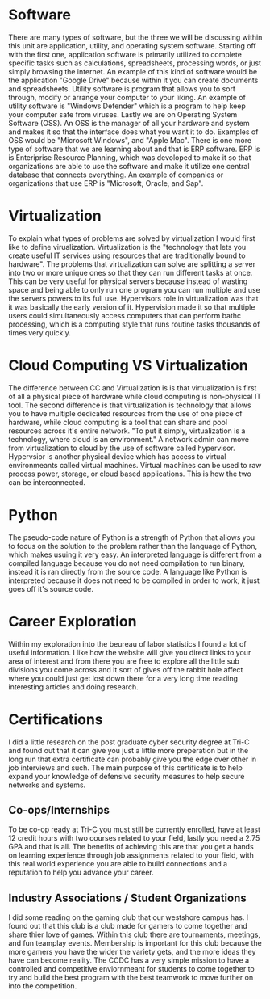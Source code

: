 # Software
There are many types of software, but the three we will be discussing within this unit are application, utility, and operating system software. Starting off with the first one, application software is primarily utilized to complete specific tasks such as calculations, spreadsheets, processing words, or just simply browsing the internet. An example of this kind of software would be the application "Google Drive" because within it you can create documents and spreadsheets. Utility software is program that allows you to sort through, modify or arrange your computer to your liking. An example of utility software is "Windows Defender" which is a  program to help keep your computer safe from viruses. Lastly we are on Operating System Software (OSS). An OSS is the manager of all your hardware and system and makes it so that the interface does what you want it to do. Examples of OSS would be "Microsoft Windows", and "Apple Mac". There is one more type of software that we are learning about and that is ERP software. ERP is is Enteriprise Resource Planning, which was devoloped to make it so that organizations are able to use the software and make it utilize one central database that connects everything. An example of companies or organizations that use ERP is "Microsoft, Oracle, and Sap".


# Virtualization 
To explain what types of problems are solved by virtualization I would first like to define virualization. Virtualization is the "technology that lets you create useful IT services using resources that are traditionally bound to hardware". The problems that virtualization can solve are splitting a server into two or more unique ones so that they can run different tasks at once. This can be very useful for physical servers because instead of wasting space and being able to only run one program you can run multiple and use the servers powers to its full use. Hypervisors role in virtualization was that it was basically the early version of it. Hypervision made it so that multiple users could simultaneously access computers that can perform bathc processing, which is a computing style that runs routine tasks thousands of times very quickly. 

# Cloud Computing VS Virtualization
The difference between CC and Virtualization is is that virtualization is first of all a physical piece of hardware while cloud computing is non-physical IT tool. The second difference is that virtualization is technology that allows you to have multiple dedicated resources from the use of one piece of hardware, while cloud computing is a tool that can share and pool resources across it's entire network. "To put it simply, virtualization is a technology, where cloud is an environment." A network admin can move from virtualization to cloud by the use of software called hypervisor. Hypervsior is another physical device which has access to virtual environmeants called virtual machines. Virtual machines can be used to raw process power, storage, or cloud based applications. This is how the two can be interconnected.

# Python
The pseudo-code nature of Python is a strength of Python that allows you to focus on the solution to the problem rather than the language of Python, which makes usuing it very easy. An interpreted language is different from a compiled language because you do not need compilation to run binary, instead it is ran directly from the source code. A language like Python is interpreted because it does not need to be compiled in order to work, it just goes off it's source code.

# Career Exploration
Within my exploration into the beureau of labor statistics I found a lot of useful information. I like how the website will give you direct links to your area of interest and from there you are free to explore all the little sub divisions you come across and it sort of gives off the rabbit hole affect where you could just get lost down there for a very long time reading interesting articles and doing research. 

# Certifications
I did a little research on the post graduate cyber security degree at Tri-C and found out that it can give you just a little more preperation but in the long run that extra certificate can probably give you the edge over other in job interviews and such. The main purpose of this certificate is to help expand your knowledge of defensive security measures to help secure networks and systems.

## Co-ops/Internships
To be co-op ready at Tri-C you must still be currently enrolled, have at least 12 credit hours with two courses related to your field, lastly you need a 2.75 GPA and that is all. The benefits of achieving this are that you get a hands on learning experience through job assignments related to your field, with this real world experience you are able to build connections and a reputation to help you advance your career. 

## Industry Associations / Student Organizations
I did some reading on the gaming club that our westshore campus has. I found out that this club is a club made for gamers to come together and share thier love of games. Within this club there are tournaments, meetings, and fun teamplay events. Membership is important for this club because the more gamers you have the wider the variety gets, and the more ideas they have can become reality. The CCDC has a very simple mission to have a controlled and competitive enviornmeant for students to come together to try and build the best program with the best teamwork to move further on into the competition. 

